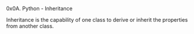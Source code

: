 0x0A. Python - Inheritance

Inheritance is the capability of one class to derive or inherit the properties from another class.

